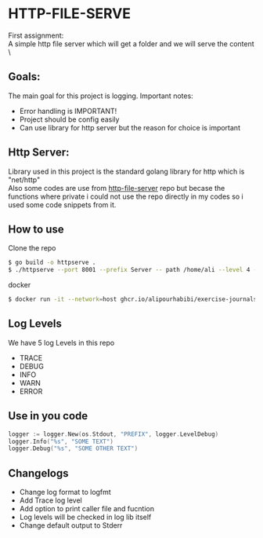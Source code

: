 # HTTP-FILE-SERVE
First assignment: \
A simple http file server which will get a folder and we will serve the content \

## Goals:
The main goal for this project is logging.
Important notes:
- Error handling is IMPORTANT!
- Project should be config easily
- Can use library for http server but the reason for choice is important

## Http Server:
Library used in this project is the standard golang library for http which is "net/http" \
Also some codes are use from [http-file-server](https://github.com/sgreben/http-file-server) repo but becase the functions where private i could not use the repo directly in my codes so i used some code snippets from it.

## How to use
Clone the repo
```sh
$ go build -o httpserve .
$ ./httpserve --port 8001 --prefix Server -- path /home/ali --level 4 --printcaller true
```
docker
```sh
$ docker run -it --network=host ghcr.io/alipourhabibi/exercise-journals-logging:latest /app/httpfileserver --port 8000 --path /path/to/file --level 4 --printcaller true
```

## Log Levels
We have 5 log Levels in this repo
- TRACE
- DEBUG
- INFO
- WARN
- ERROR

## Use in you code
```go
logger := logger.New(os.Stdout, "PREFIX", logger.LevelDebug)
logger.Info("%s", "SOME TEXT")
logger.Debug("%s", "SOME OTHER TEXT")
```

## Changelogs
- Change log format to logfmt
- Add Trace log level
- Add option to print caller file and fucntion
- Log levels will be checked in log lib itself
- Change default output to Stderr
